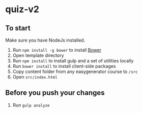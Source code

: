 quiz-v2
=======
## To start

Make sure you have NodeJs installed.

1. Run `npm install -g bower` to install [Bower](http://bower.io/)
2. Open template directory
3. Run `npm install` to install gulp and a set of utilities locally
4. Run `bower install` to install client-side packages
5. Copy content folder from any easygenerator course to `/src`
6. Open `src/index.html`

## Before you push your changes
1. Run `gulp analyze`